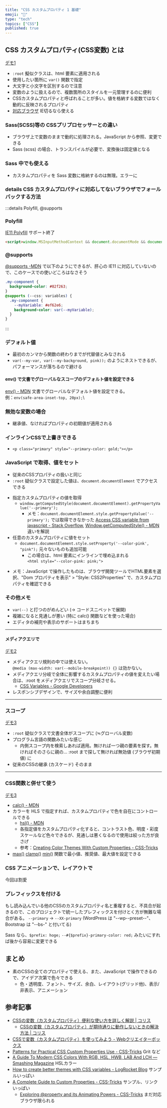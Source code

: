 ```yaml
---
title: "CSS カスタムプロパティ 1 基礎"
emoji: "🐸"
type: "tech"
topics: ["CSS"]
published: true
---
```



## CSS カスタムプロパティ(CSS変数) とは

[デモ1](https://jsfiddle.net/takna/c32uhkrg/)

* `:root` 擬似クラスは、html 要素に適用される
* 使用したい箇所に `var()` 関数で指定
* 大文字と小文字を区別するので注意
* 変数のように扱えるので、複数箇所のスタイルを一元管理するのに便利
* CSSカスタムプロパティと呼ばれることが多い。値を格納する変数ではなく動的に反映されるプロパティ
* [対応ブラウザ](https://caniuse.com/css-variables) IE切るなら使える

### Sass(SCSS)等の CSSプリプロセッサーとの違い

* ブラウザ上で変数のままで動的に処理される。JavaScript から参照、変更できる
* Sass (scss) の場合、トランスパイルが必要で、変換後は固定値となる

### Sass 中でも使える

* カスタムプロパティを Sass 変数に格納するのは無理。エラーに

### details CSS カスタムプロパティに対応してないブラウザでフォールバックする方法

:::details Polyfill, @supports
### Polyfill

[IE11 Polyfill](https://github.com/nuxodin/ie11CustomProperties) サポート終了

```html
<script>window.MSInputMethodContext && document.documentMode && document.write('<script src="https://cdn.jsdelivr.net/gh/nuxodin/ie11CustomProperties@4.1.0/ie11CustomProperties.min.js"><\/script>');</script>
```

### @supports

[@supports -MDN](https://developer.mozilla.org/ja/docs/Web/CSS/@supports) で以下のようにできるが、肝心の IE11 に対応していないので、このケースでの使いどころはなさそう

```scss
.my-component {
  background-color: #82f263;
}
@supports (--css: variables) {
  .my-component {
    --myVariable: #ef62e6;
    background-color: var(--myVariable);
  }
}
```
:::

### デフォルト値

* 最初のカンマから関数の終わりまでが代替値とみなされる
* `var(--my-var, var(--my-background, pink));` のようにネストできるが、パフォーマンスが落ちるので避ける

#### env() で文書でグローバルなスコープのデフォルト値を設定できる

[env() - MDN](https://developer.mozilla.org/ja/docs/Web/CSS/env()) 文書でグローバルなデフォルト値を設定できる。\
例：`env(safe-area-inset-top, 20px);`\

### 無効な変数の場合

* 継承値、なければプロパティの初期値が適用される

### インラインCSSで上書きできる

* `<p class="primary" style="--primary-color: gold;"></p>`

### JavaScript で取得、値をセット

* 従来のCSSプロパティの扱いと同じ
* `:root` 疑似クラスで設定した値は、`document.documentElement` でアクセスできる
- 指定カスタムプロパティの値を取得
    * `window.getComputedStyle(document.documentElement).getPropertyValue('--primary');`
        - メモ：`document.documentElement.style.getPropertyValue('--primary');` では取得できなかった [Access CSS variable from javascript - Stack Overflow](https://stackoverflow.com/questions/41725725/access-css-variable-from-javascript), [Window.getComputedStyle() - MDN](https://developer.mozilla.org/ja/docs/Web/API/Window/getComputedStyle) 違いを解説
- 任意のカスタムプロパティに値をセット
    * `document.documentElement.style.setProperty('--color-pink', "pink");` 元々ないものも追加可能
      - この場合は、html 要素にインラインで埋め込まれる  
        `<html style="--color-pink: pink;">`
* メモ：JavaScript で操作したものは、ブラウザ開発ツールでHTML要素を選択、"Dom プロパティを表示" > "Style: CSS2Properties" で、カスタムプロパティを確認できる

### その他メモ

* `var(--)` と打つのがめんどい (→ コードスニペットで展開)
* 複雑になると見通しが悪い (特に calc() 関数などを使った場合)  
* エディタの補完や表示のサポートはまちまち

[//]: # (* phpstorm &#40;intellij 系&#41; なら、var&#40;--primary&#41; で色チップが表示)

[//]: # (* VSCode [CSS Custom Properties - Visual Studio Marketplace]&#40;https://marketplace.visualstudio.com/items?itemName=Tock.vscode-css-custom-properties&#41;)

---

#### メディアクエリで

[デモ2](https://jsfiddle.net/takna/yq9hwz30/)

* メディアクエリ規則の中では使えない。    
  `@media (max-width: var(--mobile-breakpoint)) {}` は効かない。
* メディアクエリ分岐で全体に影響するカスタムプロパティの値を変えたい場合は、:root をメディアクエリでスコープ分岐させる。
    - [CSS Variables - Google Developers](https://developers.google.com/web/updates/2016/02/css-variables-why-should-you-care)
* レスポンシブデザインで、サイズや余白調整に便利

---

### スコープ

[デモ3](https://jsfiddle.net/takna/40yngfkb/)

* `:root` 疑似クラスで文書全体がスコープに (≒グローバル変数)
* プログラム言語の関数みたいな感じ
  - 内側スコープ内を検索しあれば適用。無ければ一つ親の要素を探す。無ければそのさらに親の… :root まで探して無ければ無効値 (ブラウザ初期値) に
* 従来のCSSの継承 (カスケード) そのまま

---

### CSS関数と併せて使う 

[デモ3](https://jsfiddle.net/takna/tj74suzd/)

* [calc() - MDN](https://developer.mozilla.org/ja/docs/Web/CSS/calc())
* カラーを HLS で指定すれば、カスタムプロパティで色を自在にコントロールできる
    - [hsl() - MDN](https://developer.mozilla.org/en-US/docs/Web/CSS/color_value/hsl())
    - 各指定値をカスタムプロパティ化すると、コントラスト色、明度・彩度スケールなど色々できるが、見通しは悪くなるので使用は絞った方が良さげ
    - 参考：[Creating Color Themes With Custom Properties - CSS-Tricks](https://css-tricks.com/creating-color-themes-with-custom-properties-hsl-and-a-little-calc/)
* [max()](https://developer.mozilla.org/ja/docs/Web/CSS/max()) [clamp()](https://developer.mozilla.org/ja/docs/Web/CSS/clamp()) [min()](https://developer.mozilla.org/ja/docs/Web/CSS/min()) 関数で最小値、推奨値、最大値を設定できる


### CSS アニメーションで、レイアウトで

今回は割愛


### プレフィックスを付ける

もし読み込んでいる他のCSSのカスタムプロパティ名と重複すると、不具合が起きるので、このプロジェクトで統一したプレフィックスを付けとく方が無難な場合がある。
`--primary` → `--XX-primary`
(WordPress は "--wp--preset--"、Bootstrap は "--bs-" と付いてる)

Sass なら、`$prefix: hoge;` `--#{$prefix}-primary-color: red;` みたいにすれば後から容易に変更できる

## まとめ

* 素のCSSの全てのプロパティで使える、また、JavaScript で操作できるので、アイデア次第で色々できる
    - 色・透明度、フォント、サイズ、余白、レイアウト(グリッド他)、表示/非表示、アニメーション

## 参考記事

* [CSSの変数（カスタムプロパティ）便利な使い方を詳しく解説 | コリス](https://coliss.com/articles/build-websites/operation/css/css-variables.html)
    - [CSSの変数（カスタムプロパティ）が期待通りに動作しないときの解決方法 | コリス](https://coliss.com/articles/build-websites/operation/css/solution-when-custom-properties-do-not-work.html)
* [CSSで変数（カスタムプロパティ）を使ってみよう - Webクリエイターボックス](https://www.webcreatorbox.com/tech/css-variables)
* [Patterns for Practical CSS Custom Properties Use - CSS-Tricks](https://css-tricks.com/patterns-for-practical-css-custom-properties-use/) Grit など
* [A Guide To Modern CSS Colors With RGB, HSL, HWB, LAB And LCH — Smashing Magazine](https://www.smashingmagazine.com/2021/11/guide-modern-css-colors/) HSLカラー
* [How to create better themes with CSS variables - LogRocket Blog](https://blog.logrocket.com/how-to-create-better-themes-with-css-variables-5a3744105c74/) サンプルいっぱい
* [A Complete Guide to Custom Properties - CSS-Tricks](https://css-tricks.com/a-complete-guide-to-custom-properties/) サンプル、リンクいっぱい
  - [Exploring @property and its Animating Powers - CSS-Tricks](https://css-tricks.com/exploring-property-and-its-animating-powers/) まだ対応ブラウザ限られる